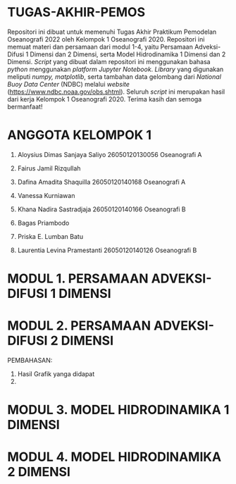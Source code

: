 # TUGAS-AKHIR-PEMOS

Repositori ini dibuat untuk memenuhi Tugas Akhir Praktikum Pemodelan Oseanografi 2022 oleh Kelompok 1 Oseanografi 2020. Repositori ini memuat materi dan persamaan dari modul 1-4, yaitu Persamaan Adveksi-Difusi 1 Dimensi dan 2 Dimensi, serta Model Hidrodinamika 1 Dimensi dan 2 Dimensi. _Script_ yang dibuat dalam repositori ini menggunakan bahasa _python_ menggunakan _platform Jupyter Notebook_. _Library_ yang digunakan meliputi _numpy, matplotlib_, serta tambahan data gelombang dari _National Buoy Data Center_ (NDBC) melalui _website_ (https://www.ndbc.noaa.gov/obs.shtml). Seluruh _script_ ini merupakan hasil dari kerja Kelompok 1 Oseanografi 2020.
Terima kasih dan semoga bermanfaat!

# ANGGOTA KELOMPOK 1
1. Aloysius Dimas Sanjaya Saliyo          26050120130056  Oseanografi A

2. Fairus Jamil Rizqullah

3. Dafina Amadita Shaquilla               26050120140168  Oseanografi A

4. Vanessa Kurniawan

5. Khana Nadira Sastradjaja               26050120140166  Oseanografi B

6. Bagas Priambodo

7. Priska E. Lumban Batu

8. Laurentia Levina Pramestanti           26050120140126 Oseanografi B

# MODUL 1. PERSAMAAN ADVEKSI-DIFUSI 1 DIMENSI

# MODUL 2. PERSAMAAN ADVEKSI-DIFUSI 2 DIMENSI
PEMBAHASAN:
1. Hasil Grafik yanga didapat
2. 

# MODUL 3. MODEL HIDRODINAMIKA 1 DIMENSI

# MODUL 4. MODEL HIDRODINAMIKA 2 DIMENSI
